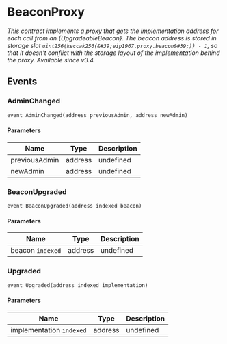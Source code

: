 # BeaconProxy

_This contract implements a proxy that gets the implementation address for each call from an {UpgradeableBeacon}. The beacon address is stored in storage slot `uint256(keccak256(&#39;eip1967.proxy.beacon&#39;)) - 1`, so that it doesn&#39;t conflict with the storage layout of the implementation behind the proxy. *Available since v3.4.*_

## Events

### AdminChanged

```solidity
event AdminChanged(address previousAdmin, address newAdmin)
```

#### Parameters

| Name          | Type    | Description |
| ------------- | ------- | ----------- |
| previousAdmin | address | undefined   |
| newAdmin      | address | undefined   |

### BeaconUpgraded

```solidity
event BeaconUpgraded(address indexed beacon)
```

#### Parameters

| Name             | Type    | Description |
| ---------------- | ------- | ----------- |
| beacon `indexed` | address | undefined   |

### Upgraded

```solidity
event Upgraded(address indexed implementation)
```

#### Parameters

| Name                     | Type    | Description |
| ------------------------ | ------- | ----------- |
| implementation `indexed` | address | undefined   |
